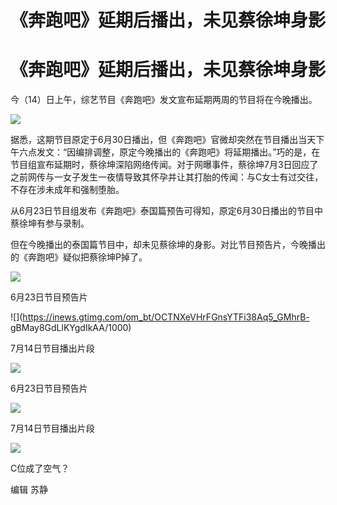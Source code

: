 # 《奔跑吧》延期后播出，未见蔡徐坤身影

# 《奔跑吧》延期后播出，未见蔡徐坤身影

今（14）日上午，综艺节目《奔跑吧》发文宣布延期两周的节目将在今晚播出。

![](https://inews.gtimg.com/om_bt/OabIVBV3mJQfgnmuUgu4-cWg3Mg7uH30WSdfMo3D_6Y7gAA/1000)

据悉，这期节目原定于6月30日播出，但《奔跑吧》官微却突然在节目播出当天下午六点发文：“因编排调整，原定今晚播出的《奔跑吧》将延期播出。”巧的是，在节目组宣布延期时，蔡徐坤深陷网络传闻。对于网曝事件，蔡徐坤7月3日回应了之前网传与一女子发生一夜情导致其怀孕并让其打胎的传闻：与C女士有过交往，不存在涉未成年和强制堕胎。

从6月23日节目组发布《奔跑吧》泰国篇预告可得知，原定6月30日播出的节目中蔡徐坤有参与录制。

但在今晚播出的泰国篇节目中，却未见蔡徐坤的身影。对比节目预告片，今晚播出的《奔跑吧》疑似把蔡徐坤P掉了。

![](https://inews.gtimg.com/om_bt/ON6W9g_JixlhAuZo0LZM1Ga2PlVZJV1RtguCDuCz98sFQAA/1000)

6月23日节目预告片

![](https://inews.gtimg.com/om_bt/OCTNXeVHrFGnsYTFi38Aq5_GMhrB-
gBMay8GdLlKYgdIkAA/1000)

7月14日节目播出片段

![](https://inews.gtimg.com/om_bt/O5YgdCq0yhEDP1fhGu9Siyeqo7GAQRehX2-TW8PQAh2PAAA/1000)

6月23日节目预告片

![](https://inews.gtimg.com/om_bt/O4NqfxJLgXx2fcjSm9y7LGi9DKGbI2hbttT57huYoOBTcAA/1000)

7月14日节目播出片段

![](https://inews.gtimg.com/om_bt/OSXK-8JWE_UFsBIJHmHo0svoQ8vv0g_GHHDEmYjo3J-0wAA/1000)

C位成了空气？

编辑 苏静


